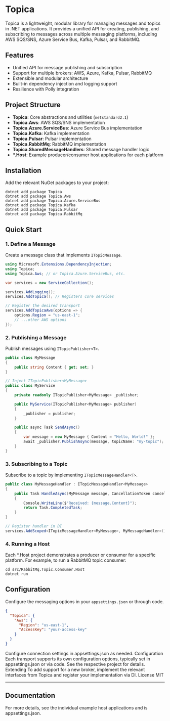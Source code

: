 # Topica

Topica is a lightweight, modular library for managing messages and topics in .NET applications. It provides a unified API for creating, publishing, and subscribing to messages across multiple messaging platforms, including AWS SQS/SNS, Azure Service Bus, Kafka, Pulsar, and RabbitMQ.

## Features

- Unified API for message publishing and subscription
- Support for multiple brokers: AWS, Azure, Kafka, Pulsar, RabbitMQ
- Extensible and modular architecture
- Built-in dependency injection and logging support
- Resilience with Polly integration

## Project Structure

- **Topica**: Core abstractions and utilities (`netstandard2.1`)
- **Topica.Aws**: AWS SQS/SNS implementation
- **Topica.Azure.ServiceBus**: Azure Service Bus implementation
- **Topica.Kafka**: Kafka implementation
- **Topica.Pulsar**: Pulsar implementation
- **Topica.RabbitMq**: RabbitMQ implementation
- **Topica.SharedMessageHandlers**: Shared message handler logic
- **\*.Host**: Example producer/consumer host applications for each platform

## Installation

Add the relevant NuGet packages to your project:

```shell
dotnet add package Topica
dotnet add package Topica.Aws
dotnet add package Topica.Azure.ServiceBus
dotnet add package Topica.Kafka
dotnet add package Topica.Pulsar
dotnet add package Topica.RabbitMq
```

## Quick Start

### 1. Define a Message
Create a message class that implements `ITopicMessage`.

```csharp
using Microsoft.Extensions.DependencyInjection;
using Topica;
using Topica.Aws; // or Topica.Azure.ServiceBus, etc.

var services = new ServiceCollection();

services.AddLogging();
services.AddTopica(); // Registers core services

// Register the desired transport
services.AddTopicaAws(options => {
    options.Region = "us-east-1";
    // ...other AWS options
});
```

### 2. Publishing a Message
Publish messages using `ITopicPublisher<T>`.

```csharp
public class MyMessage
{
    public string Content { get; set; }
}

// Inject ITopicPublisher<MyMessage>
public class MyService
{
    private readonly ITopicPublisher<MyMessage> _publisher;

    public MyService(ITopicPublisher<MyMessage> publisher)
    {
        _publisher = publisher;
    }

    public async Task SendAsync()
    {
        var message = new MyMessage { Content = "Hello, World!" };
        await _publisher.PublishAsync(message, topicName: "my-topic");
    }
}
```

### 3. Subscribing to a Topic
Subscribe to a topic by implementing `ITopicMessageHandler<T>`.

```csharp
public class MyMessageHandler : ITopicMessageHandler<MyMessage>
{
    public Task HandleAsync(MyMessage message, CancellationToken cancellationToken)
    {
        Console.WriteLine($"Received: {message.Content}");
        return Task.CompletedTask;
    }
}

// Register handler in DI
services.AddScoped<ITopicMessageHandler<MyMessage>, MyMessageHandler>();
```

### 4. Running a Host
Each *.Host project demonstrates a producer or consumer for a specific platform. For example, to run a RabbitMQ topic consumer:

```code
cd src/RabbitMq.Topic.Consumer.Host
dotnet run
```

## Configuration
Configure the messaging options in your `appsettings.json` or through code.

```json
{
  "Topica": {
    "Aws": {
      "Region": "us-east-1",
      "AccessKey": "your-access-key"
    }
  }
}
```

Configure connection settings in appsettings.json as needed.
Configuration
Each transport supports its own configuration options, typically set in appsettings.json or via code. See the respective project for details.
Extending
To add support for a new broker, implement the relevant interfaces from Topica and register your implementation via DI.
License
MIT
<hr/>

## Documentation
For more details, see the individual example host applications and is appsettings.json.
